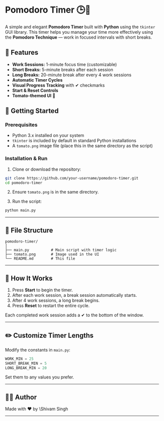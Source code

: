 # Pomodoro Timer 🕒🍅

A simple and elegant **Pomodoro Timer** built with **Python** using the `tkinter` GUI library. This timer helps you manage your time more effectively using the **Pomodoro Technique** — work in focused intervals with short breaks.

## 🔧 Features

* **Work Sessions:** 1-minute focus time (customizable)
* **Short Breaks:** 5-minute breaks after each session
* **Long Breaks:** 20-minute break after every 4 work sessions
* **Automatic Timer Cycles**
* **Visual Progress Tracking** with ✔ checkmarks
* **Start & Reset Controls**
* **Tomato-themed UI** 🍅

## 🚀 Getting Started

### Prerequisites

* Python 3.x installed on your system
* `tkinter` is included by default in standard Python installations
* A `tomato.png` image file (place this in the same directory as the script)

### Installation & Run

1. Clone or download the repository:

```bash
git clone https://github.com/your-username/pomodoro-timer.git
cd pomodoro-timer
```

2. Ensure `tomato.png` is in the same directory.

3. Run the script:

```bash
python main.py
```

---

## 📁 File Structure

```
pomodoro-timer/
│
├── main.py          # Main script with timer logic
├── tomato.png       # Image used in the UI
└── README.md        # This file
```

---

## 🧠 How It Works

1. Press **Start** to begin the timer.
2. After each work session, a break session automatically starts.
3. After 4 work sessions, a long break begins.
4. Press **Reset** to restart the entire cycle.

Each completed work session adds a ✔ to the bottom of the window.

---

## ✏️ Customize Timer Lengths

Modify the constants in `main.py`:

```python
WORK_MIN = 25
SHORT_BREAK_MIN = 5
LONG_BREAK_MIN = 20
```

Set them to any values you prefer.

---

## 🧑‍💻 Author

Made with ❤️ by \Shivam Singh

---
